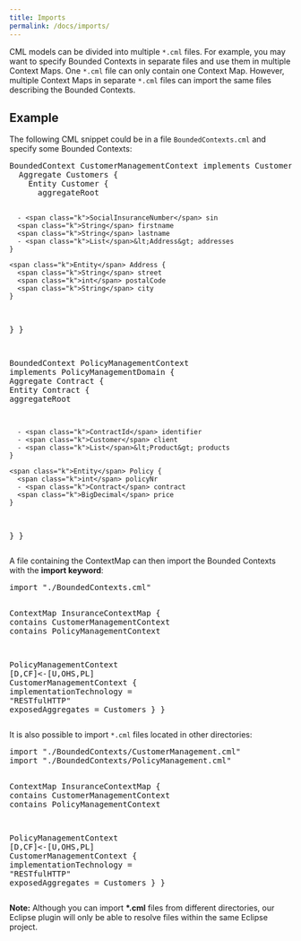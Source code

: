 ```yaml
---
title: Imports
permalink: /docs/imports/
---
```


CML models can be divided into multiple `*.cml` files. For example, you may want to specify Bounded Contexts in separate files and use them in multiple Context Maps.
One `*.cml` file can only contain one Context Map. However, multiple Context Maps in separate `*.cml` files can import the same files describing the Bounded Contexts.

## Example

The following CML snippet could be in a file `BoundedContexts.cml` and specify some Bounded Contexts:

<div class="highlight"><pre><span></span><span class="k">BoundedContext</span> CustomerManagementContext <span class="k">implements</span> CustomerManagementDomain {
  <span class="k">Aggregate</span> Customers {
    <span class="k">Entity</span> Customer {
      <span class="k">aggregateRoot</span>

      - <span class="k">SocialInsuranceNumber</span> sin
      <span class="k">String</span> firstname
      <span class="k">String</span> lastname
      - <span class="k">List</span>&lt;Address&gt; addresses
    }

    <span class="k">Entity</span> Address {
      <span class="k">String</span> street
      <span class="k">int</span> postalCode
      <span class="k">String</span> city
    }
  }
}

<span class="k">BoundedContext</span> PolicyManagementContext <span class="k">implements</span> PolicyManagementDomain {
  <span class="k">Aggregate</span> Contract {
    <span class="k">Entity</span> Contract {
      <span class="k">aggregateRoot</span>

      - <span class="k">ContractId</span> identifier
      - <span class="k">Customer</span> client
      - <span class="k">List</span>&lt;Product&gt; products
    }

    <span class="k">Entity</span> Policy {
      <span class="k">int</span> policyNr
      - <span class="k">Contract</span> contract
      <span class="k">BigDecimal</span> price
    }
  }
}
</pre></div>

A file containing the ContextMap can then import the Bounded Contexts with the **import keyword**:

<div class="highlight"><pre><span></span><span class="k">import</span> <span class="s">&quot;./BoundedContexts.cml&quot;</span>

<span class="k">ContextMap</span> InsuranceContextMap {
  <span class="k">contains</span> CustomerManagementContext
  <span class="k">contains</span> PolicyManagementContext

  PolicyManagementContext [<span class="k">D</span>,<span class="k">CF</span>]&lt;-[<span class="k">U</span>,<span class="k">OHS</span>,<span class="k">PL</span>] CustomerManagementContext {
    <span class="k">implementationTechnology</span> = <span class="s">&quot;RESTfulHTTP&quot;</span>
    <span class="k">exposedAggregates</span> = Customers
  }
}
</pre></div>

It is also possible to import `*.cml` files located in other directories:

<div class="highlight"><pre><span></span><span class="k">import</span> <span class="s">&quot;./BoundedContexts/CustomerManagement.cml&quot;</span>
<span class="k">import</span> <span class="s">&quot;./BoundedContexts/PolicyManagement.cml&quot;</span>

<span class="k">ContextMap</span> InsuranceContextMap {
  <span class="k">contains</span> CustomerManagementContext
  <span class="k">contains</span> PolicyManagementContext

  PolicyManagementContext [<span class="k">D</span>,<span class="k">CF</span>]&lt;-[<span class="k">U</span>,<span class="k">OHS</span>,<span class="k">PL</span>] CustomerManagementContext {
    <span class="k">implementationTechnology</span> = <span class="s">&quot;RESTfulHTTP&quot;</span>
    <span class="k">exposedAggregates</span> = Customers
  }
}
</pre></div>

<div class="alert alert-custom">
<strong>Note:</strong> Although you can import <strong>*.cml</strong> files from different directories, our Eclipse plugin will only be able to resolve files within the same Eclipse project.
</div>
